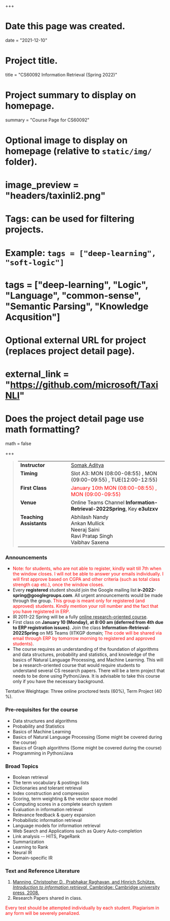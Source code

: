 +++
# Date this page was created.
date = "2021-12-10"

# Project title.
title = "CS60092 Information Retrieval (Spring 2022)"

# Project summary to display on homepage.
summary = "Course Page for CS60092"

# Optional image to display on homepage (relative to `static/img/` folder).
# image_preview = "headers/taxinli2.png"

# Tags: can be used for filtering projects.
# Example: `tags = ["deep-learning", "soft-logic"]`
# tags = ["deep-learning", "Logic", "Language", "common-sense", "Semantic Parsing", "Knowledge Acqusition"]

# Optional external URL for project (replaces project detail page).
# external_link = "https://github.com/microsoft/TaxiNLI"

# Does the project detail page use math formatting?
math = false

+++ 

<blockquote>
<table id="nobd" cellspacing="0" cellpadding="2" border="0">
<tbody><tr><td id="nobd" align="left" valign="top"><b>Instructor</b>
    </td><td id="nobd" align="left">&nbsp;&nbsp;&nbsp;
    </td><td id="nobd" align="left"><a href="http://cse.iitkgp.ac.in/~saditya/">Somak Aditya</a>
</td></tr><tr><td id="nobd" valign="top" align="left"><b>Timing</b>
    </td><td id="nobd" valign="top" align="left">&nbsp;&nbsp;&nbsp;
    </td><td id="nobd" valign="top" align="left">Slot A3: MON (08:00-08:55) , MON (09:00-09:55) , TUE(12:00-12:55)
</td></tr><tr><td id="nobd" valign="top" align="left"><b>First Class</b>
    </td><td id="nobd" valign="top" align="left">&nbsp;&nbsp;&nbsp;
    </td><td id="nobd" valign="top" align="left"><span style="color:red">January 10th MON (08:00-08:55) , MON (09:00-09:55)</span>
</td></tr><tr><td id="nobd" valign="top" align="left"><b>Venue</b>
    </td><td id="nobd" valign="top" align="left">&nbsp;&nbsp;&nbsp;
    </td><td id="nobd" valign="top" align="left">Online Teams Channel <b>Information-Retrieval-2022Spring</b>, Key <b>e3ulzxv</b>
</td></tr><tr><td id="nobd" valign="top" align="left"><b>Teaching Assistants</b>
    </td><td id="nobd" valign="top" align="left">&nbsp;&nbsp;&nbsp;
    </td><td id="nobd" valign="top" align="left">
    Abhilash Nandy <br/>
    Ankan Mullick <br/>
    Neeraj Saini <br/>
    Ravi Pratap Singh <br/>
    Vaibhav Saxena <br/>
</td></tr></tbody></table>
</blockquote>

<!--
<b>Office Hours</b> <p></p>
Friday - 18:10 - 19:10 (CSE-308)
-->

<p> </p>
<h3>Announcements</h3>
<ul style="list-style-type: square;">

<!-- <li> Every registered student should create an account on the Moodle system of CSE department. This system will be used for submission and grading of class tests and project. If you do not have an account already on the CSE department Moodle, create a new account for yourself following the procedure stated on the same webpage. Login to the system, and follow the link "Autumn Semester (2021-22)". Choose the course "CS60092_2021-22 Information Retrieval". Join this course as "Student"; use Student Enrolment Key: CSTU60092.
</li> -->

<li> <span style="color:red"> Note: for students, who are not able to register, kindly wait till 7th when the window closes. I will not be able to answer your emails individually. I will first approve based on CGPA and other criteria (such as total class strength cap etc.), once the window closes.</span> </li>

<li> Every <b>registered</b> student should join the Google mailing list <b>ir-2022-spring@googlegroups.com</b>. All urgent announcements would be made through the group. <span style="color:red">This group is meant only for registered (and approved) students. Kindly mention your roll number and the fact that you have registered in ERP.</span></li>

<li> IR 2011-22 Spring will be a fully <u>online research-oriented course</u>. </li>

<li> First class on <b>January 10 (Monday), at 8:00 am (deferred from 4th due to ERP registration issues)</b>. Join the class <b>Information-Retrieval-2022Spring</b> on MS Teams (IITKGP domain; <span style="color:red"> The code will be shared via email through ERP by tomorrow morning to registered and approved students)</span>.
</li>

<li> The course requires an understanding of the foundation of algorithms and data structures, probability and statistics, and knowledge of the basics of Natural Language Processing, and Machine Learning. This will be a research-oriented course that would require students to understand several CS research papers. There will be a term project that needs to be done using Python/Java. It is advisable to take this course only if you have the necessary background.
</li>
</ul>
<p></p>

<p></p>
Tentative Weightage: Three online proctored tests (60%), Term Project (40 %).
<p></p>

<h3> Pre-requisites for the course </h3>
<ul>
<li> Data structures and algorithms </li> 
<li> Probability and Statistics </li> 
<li> Basics of Machine Learning </li> 
<li> Basics of Natural Language Processing (Some might be covered during the course) </li> 
<li> Basics of Graph algorithms (Some might be covered during the course) </li> 
<li> Programming in Python/Java </b> </li> 
</ul>

<h3>Broad Topics</h3>
<ul>
<li> Boolean retrieval </li>
<li> The term vocabulary & postings lists </li>
<li> Dictionaries and tolerant retrieval </li>
<li> Index construction and compression</li>
<li> Scoring, term weighting & the vector space model</li>
<li> Computing scores in a complete search system</li>
<li> Evaluation in information retrieval</li>
<li> Relevance feedback & query expansion</li>
<li> Probabilistic information retrieval</li>
<li> Language models for information retrieval</li>
<li> Web Search and Applications such as Query Auto-completion</li>
<li> Link analysis -- HITS, PageRank</li>
<li> Summarization</li>
<li> Learning to Rank</li>
<li> Neural IR</li>
<li> Domain-specific IR</li>
</ul>
<h3> Text and Reference Literature </h3>
<ol>
  <li> <a href="https://nlp.stanford.edu/IR-book/information-retrieval-book.html">Manning, Christopher D., Prabhakar Raghavan, and Hinrich Schütze. <em>Introduction to information retrieval</em>, Cambridge: Cambridge university press, 2008.</a></li>
  <li> Research Papers shared in class. </li>
</ol>

<span style="color:red"> Every test should be attempted individually by each student. Plagiarism in any form will be severely penalized.</span>